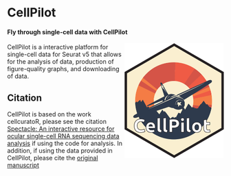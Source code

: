 # CellPilot
#### Fly through single-cell data with CellPilot

<img align="right" src="www/CellPilot.png" width="231.2" height="267.3">

CellPilot is a interactive platform for single-cell data for Seurat v5 that allows for the analysis of data, production of figure-quality graphs, and downloading of data.

## Citation
CellPilot is based on the work cellcuratoR, please see the citation [Spectacle: An interactive resource for ocular single-cell RNA sequencing data analysis](https://pubmed.ncbi.nlm.nih.gov/32910939/) if using the code for analysis. In addition, if using the data provided in CellPilot, please cite the [original manuscript]("https://www.researchsquare.com/article/rs-3304466/v1")
